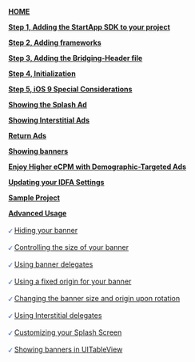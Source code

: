 [**HOME**](iOS-Swift-InApp-Documentation)

[**Step 1, Adding the StartApp SDK to your project**](iOS-Swift-InApp-Documentation#step1)

[**Step 2, Adding frameworks**](iOS-Swift-InApp-Documentation#step2)

[**Step 3, Adding the Bridging-Header file**](iOS-Swift-InApp-Documentation#step3)

[**Step 4, Initialization**](iOS-Swift-InApp-Documentation#step4)

[**Step 5, iOS 9 Special Considerations**](iOS-Swift-InApp-Documentation#IOS9) 

[**Showing the Splash Ad**](iOS-Swift-InApp-Documentation#splash-ads)

[**Showing Interstitial Ads**](iOS-Swift-InApp-Documentation#step5)

[**Return Ads**](iOS-Swift-InApp-Documentation#return-ads)

[**Showing banners**](iOS-Swift-InApp-Documentation#step6)

[**Enjoy Higher eCPM with Demographic-Targeted Ads**](iOS-Swift-InApp-Documentation#Demographic)

[**Updating your IDFA Settings**](iOS-Swift-InApp-Documentation#IDFA)

[**Sample Project**](iOS-Swift-InApp-Documentation#SampleProject)

[**Advanced Usage**](iOS-Swift-advanced-usage)<br></br>
<img src="./iOS/images/V-blue.png" width="8px" /> [ Hiding your banner](iOS-Swift-advanced-usage#hide-banner)<br></br> 
<img src="./iOS/images/V-blue.png" width="8px" /> [ Controlling the size of your banner](iOS-Swift-advanced-usage#ControllingBannerSize)<br></br> 
<img src="./iOS/images/V-blue.png" width="8px" /> [ Using banner delegates](iOS-Swift-advanced-usage#UsingBannerDelegates)<br></br> 
<img src="./iOS/images/V-blue.png" width="8px" /> [ Using a fixed origin for your banner](iOS-Swift-advanced-usage#UsingFixedOriginBanner)<br></br> 
<img src="./iOS/images/V-blue.png" width="8px" /> [ Changing the banner size and origin upon rotation](iOS-Swift-advanced-usage#ChangingBanner)<br></br> 
<img src="./iOS/images/V-blue.png" width="8px" /> [ Using Interstitial delegates](iOS-Swift-advanced-usage#UsingInterstitialDelegate)<br></br> 
<img src="./iOS/images/V-blue.png" width="8px" /> [ Customizing your Splash Screen](iOS-Swift-advanced-usage#CustomizingSplashScreen)<br></br> 
<img src="./iOS/images/V-blue.png" width="8px" /> [ Showing banners in UITableView](iOS-Swift-advanced-usage#table-view)<br></br> 

